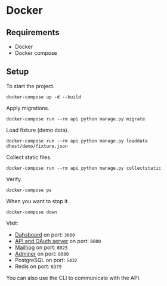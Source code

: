 # Docker

## Requirements

- Docker
- Docker compose

## Setup

To start the project.

```shell
docker-compose up -d --build
```

Apply migrations.

```shell
docker-compose run --rm api python manage.py migrate
```

Load fixture (demo data).

```shell
docker-compose run --rm api python manage.py loaddata dhost/demo/fixture.json
```

Collect static files.

```shell
docker-compose run --rm api python manage.py collectstatic
```

Verify.

```shell
docker-compose ps
```

When you want to stop it.

```shell
docker-compose down
```

Visit:

* [Dahsboard](http://localhost:3000/) on port: `3000`
* [API and OAuth server](http://127.0.0.1:8000/) on port: `8000`
* [Mailhog](http://localhost:8025/) on port: `8025`
* [Adminer](http://localhost:8080/) on port: `8080`
* PostgreSQL on port: `5432`
* Redis on port: `6379`

You can also use the CLI to communicate with the API.
